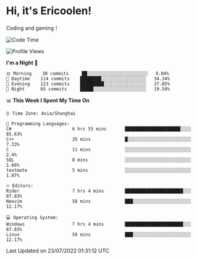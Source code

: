 # Hi, it's Ericoolen!
Coding and gaming！

<!--START_SECTION:waka-->
![Code Time](http://img.shields.io/badge/Code%20Time-340%20hrs%2049%20mins-blue)

![Profile Views](http://img.shields.io/badge/Profile%20Views-4-blue)

**I'm a Night 🦉** 

```text
🌞 Morning    30 commits     ██░░░░░░░░░░░░░░░░░░░░░░░   9.04% 
🌆 Daytime    114 commits    ████████░░░░░░░░░░░░░░░░░   34.34% 
🌃 Evening    123 commits    █████████░░░░░░░░░░░░░░░░   37.05% 
🌙 Night      65 commits     █████░░░░░░░░░░░░░░░░░░░░   19.58%

```


📊 **This Week I Spent My Time On** 

```text
⌚︎ Time Zone: Asia/Shanghai

💬 Programming Languages: 
C#                       6 hrs 53 mins       █████████████████████░░░░   85.63% 
C++                      35 mins             █░░░░░░░░░░░░░░░░░░░░░░░░   7.33% 
C                        11 mins             ░░░░░░░░░░░░░░░░░░░░░░░░░   2.4% 
SQL                      8 mins              ░░░░░░░░░░░░░░░░░░░░░░░░░   1.66% 
textmate                 5 mins              ░░░░░░░░░░░░░░░░░░░░░░░░░   1.07%

🔥 Editors: 
Rider                    7 hrs 4 mins        ██████████████████████░░░   87.83% 
Neovim                   58 mins             ███░░░░░░░░░░░░░░░░░░░░░░   12.17%

💻 Operating System: 
Windows                  7 hrs 4 mins        ██████████████████████░░░   87.83% 
Linux                    58 mins             ███░░░░░░░░░░░░░░░░░░░░░░   12.17%

```


 Last Updated on 23/07/2022 01:31:12 UTC
<!--END_SECTION:waka-->

